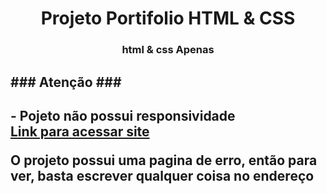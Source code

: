 <h1 align="center">Projeto Portifolio HTML & CSS</h1>
<h3 align="center">html & css Apenas</h3>

<h2 aligh="center">### Atenção ###<h2>
- Pojeto não possui responsividade<br>
<a href="https://erikcosta-o.github.io/ProjetoPortifolio/">Link para acessar site<p></a>
<p>O projeto possui uma pagina de erro, então para ver, basta escrever qualquer coisa no endereço
